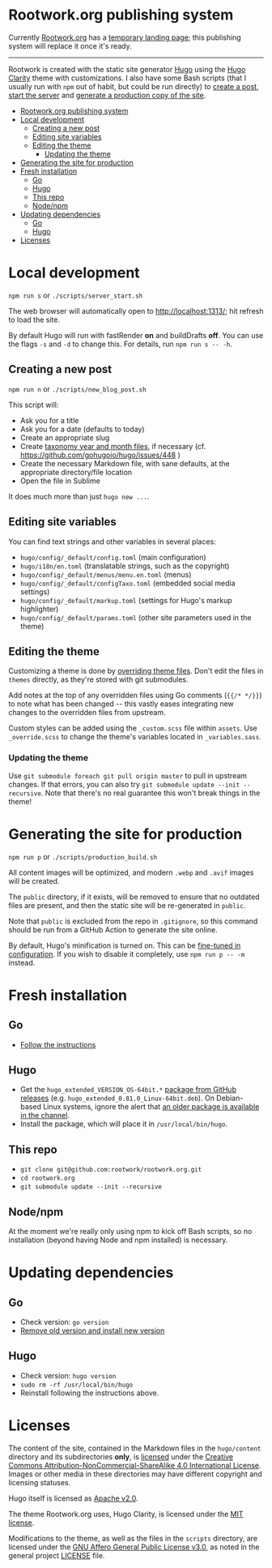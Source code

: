 # Rootwork.org publishing system

Currently [Rootwork.org](https://rootwork.org) has a [temporary landing page](https://github.com/rootwork/rootwork_landing); this publishing system will replace it once it's ready.

---

Rootwork is created with the static site generator [Hugo](http://gohugo.io)
using the [Hugo Clarity](https://github.com/chipzoller/hugo-clarity) theme with
customizations. I also have some Bash scripts (that I usually run with `npm`
out of habit, but could be run directly) to
[create a post](#creating-a-new-post), [start the server](#local-development)
and
[generate a production copy of the site](#generating-the-site-for-production).

<!-- The following section, from "ts" to "te", is an automatically-generated
  table of contents, updated whenever this file changes. Do not edit within
  this section. -->

<!--ts-->
* [Rootwork.org publishing system](#rootworkorg-publishing-system)
* [Local development](#local-development)
   * [Creating a new post](#creating-a-new-post)
   * [Editing site variables](#editing-site-variables)
   * [Editing the theme](#editing-the-theme)
      * [Updating the theme](#updating-the-theme)
* [Generating the site for production](#generating-the-site-for-production)
* [Fresh installation](#fresh-installation)
   * [Go](#go)
   * [Hugo](#hugo)
   * [This repo](#this-repo)
   * [Node/npm](#nodenpm)
* [Updating dependencies](#updating-dependencies)
   * [Go](#go-1)
   * [Hugo](#hugo-1)
* [Licenses](#licenses)

<!-- Added by: runner, at: Tue Feb 15 03:42:35 UTC 2022 -->

<!--te-->

# Local development

`npm run s` or `./scripts/server_start.sh`

The web browser will automatically open to [http://localhost:1313/](http://localhost:1313/); hit refresh to load the site.

By default Hugo will run with fastRender **on** and buildDrafts **off**. You can
use the flags `-s` and `-d` to change this. For details, run `npm run s -- -h`.

## Creating a new post

`npm run n` or `./scripts/new_blog_post.sh`

This script will:

- Ask you for a title
- Ask you for a date (defaults to today)
- Create an appropriate slug
- Create [taxonomy year and month files](https://www.jayeless.net/2021/04/taxonomies-archive-hugo.html), if necessary (cf. https://github.com/gohugoio/hugo/issues/448 )
- Create the necessary Markdown file, with sane defaults, at the appropriate directory/file location
- Open the file in Sublime

It does much more than just `hugo new ...`.

## Editing site variables

You can find text strings and other variables in several places:

- `hugo/config/_default/config.toml` (main configuration)
- `hugo/i18n/en.toml` (translatable strings, such as the copyright)
- `hugo/config/_default/menus/menu.en.toml` (menus)
- `hugo/config/_default/configTaxo.toml` (embedded social media settings)
- `hugo/config/_default/markup.toml` (settings for Hugo's markup highlighter)
- `hugo/config/_default/params.toml` (other site parameters used in the theme)

## Editing the theme

Customizing a theme is done by [overriding theme
files](https://gohugobrasil.netlify.app/themes/customizing/). Don't edit the
files in `themes` directly, as they're stored with git submodules.

Add notes at the top of any overridden files using Go comments (`{{/* */}}`) to
note what has been changed -- this vastly eases integrating new changes to the
overridden files from upstream.

Custom styles can be added using the `_custom.scss` file within `assets`. Use
`_override.scss` to change the theme's variables located in `_variables.sass`.

### Updating the theme

Use `git submodule foreach git pull origin master` to pull in upstream changes.
If that errors, you can also try `git submodule update --init --recursive`. Note
that there's no real guarantee this won't break things in the theme!

# Generating the site for production

`npm run p` or `./scripts/production_build.sh`

All content images will be optimized, and modern `.webp` and `.avif` images will be created.

The `public` directory, if it exists, will be removed to ensure that no outdated
files are present, and then the static site will be re-generated in `public`.

Note that `public` is excluded from the repo in `.gitignore`, so this command
should be run from a GitHub Action to generate the site online.

By default, Hugo's minification is turned on. This can be
[fine-tuned in configuration](https://gohugo.io/getting-started/configuration/#configure-minify). If you wish to disable it completely, use
`npm run p -- -m` instead.

# Fresh installation

## Go

- [Follow the instructions](https://golang.org/doc/install)

## Hugo

- Get the `hugo_extended_VERSION_OS-64bit.*` [package from GitHub
releases](https://github.com/gohugoio/hugo/releases) (e.g.
`hugo_extended_0.81.0_Linux-64bit.deb`). On Debian-based Linux systems, ignore
the alert that [an older package is available in the
channel](https://gohugo.io/getting-started/installing#debian-and-ubuntu).
- Install the package, which will place it in `/usr/local/bin/hugo`.

## This repo

- `git clone git@github.com:rootwork/rootwork.org.git`
- `cd rootwork.org`
- `git submodule update --init --recursive`

## Node/npm

At the moment we're really only using npm to kick off Bash scripts, so no installation (beyond having Node and npm installed) is necessary.

# Updating dependencies

## Go

- Check version: `go version`
- [Remove old version and install new
version](https://gist.github.com/nikhita/432436d570b89cab172dcf2894465753)

## Hugo

- Check version: `hugo version`
- `sudo rm -rf /usr/local/bin/hugo`
- Reinstall following the instructions above.

# Licenses

The content of the site, contained in the Markdown files in the `hugo/content`
directory and its subdirectories **only**, is [licensed](hugo/content/LICENSE)
under the
[Creative Commons Attribution-NonCommercial-ShareAlike 4.0 International
License](https://creativecommons.org/licenses/by-nc-sa/4.0/).
Images or other media in these directories may have different copyright and
licensing statuses.

Hugo itself is licensed as
[Apache v2.0](https://github.com/gohugoio/hugo/blob/master/LICENSE).

The theme Rootwork.org uses, Hugo Clarity, is licensed under the
[MIT license](https://github.com/chipzoller/hugo-clarity/blob/master/LICENSE.md).

Modifications to the theme, as well as the files in the `scripts` directory,
are licensed under the
[GNU Affero General Public License v3.0](https://www.gnu.org/licenses/agpl-3.0.txt), as
noted in the general project
[LICENSE](https://github.com/rootwork/rootwork.org/blob/master/LICENSE) file.
